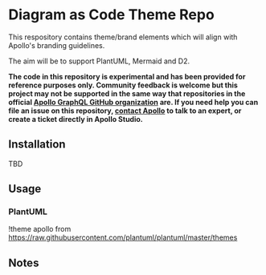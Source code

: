 # Diagram as Code Theme Repo

This respository contains theme/brand elements which will align with Apollo's branding guidelines. 

The aim will be to support PlantUML, Mermaid and D2.

**The code in this repository is experimental and has been provided for reference purposes only. Community feedback is welcome but this project may not be supported in the same way that repositories in the official [Apollo GraphQL GitHub organization](https://github.com/apollographql) are. If you need help you can file an issue on this repository, [contact Apollo](https://www.apollographql.com/contact-sales) to talk to an expert, or create a ticket directly in Apollo Studio.**

## Installation

TBD

## Usage

### PlantUML 
!theme apollo from https://raw.githubusercontent.com/plantuml/plantuml/master/themes

## Notes

